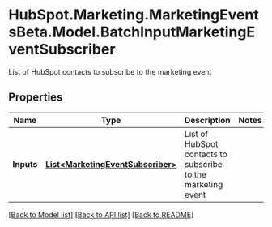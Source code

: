 # HubSpot.Marketing.MarketingEventsBeta.Model.BatchInputMarketingEventSubscriber
List of HubSpot contacts to subscribe to the marketing event

## Properties

Name | Type | Description | Notes
------------ | ------------- | ------------- | -------------
**Inputs** | [**List&lt;MarketingEventSubscriber&gt;**](MarketingEventSubscriber.md) | List of HubSpot contacts to subscribe to the marketing event | 

[[Back to Model list]](../README.md#documentation-for-models) [[Back to API list]](../README.md#documentation-for-api-endpoints) [[Back to README]](../README.md)

